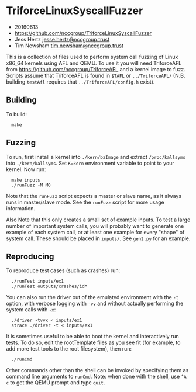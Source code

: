 # TriforceLinuxSyscallFuzzer
* 20160613
* https://github.com/nccgroup/TriforceLinuxSyscallFuzzer
* Jess Hertz <jesse.hertz@nccgroup.trust>
* Tim Newsham <tim.newsham@nccgroup.trust>

This is a collection of files used to perform system call
fuzzing of Linux x86_64 kernels using AFL and QEMU.  To use 
it you will need TriforceAFL from https://github.com/nccgroup/TriforceAFL
and a kernel image to fuzz.  Scripts assume that TriforceAFL is
found in `$TAFL` or `../TriforceAFL/` (N.B. building `testAfl` requires
that `../TriforceAFL/config.h` exist).

## Building
To build:
```
  make
```

## Fuzzing
To run, first install a kernel into `./kern/bzImage` and 
extract `/proc/kallsyms`
into `./kern/kallsyms`. Set `K=kern` environment variable to point to
your kernel. Now run:

```
  make inputs
  ./runFuzz -M M0
```

Note that the `runFuzz` script expects a master or slave name, as
it always runs in master/slave mode.  See the `runFuzz` script for
more usage information.

Also Note that this only creates a small set of example inputs.  To test
a large number of important system calls, you will probably want to
generate one example of each system call, or at least one example
for every "shape" of system call.  These should be placed in `inputs/`.
See `gen2.py` for an example.

## Reproducing
To reproduce test cases (such as crashes) run:

```
  ./runTest inputs/ex1
  ./runTest outputs/crashes/id*
```

You can also run the driver out of the emulated environment
with the `-t` option, with verbose logging with `-vv`
and without actually performing the system calls with `-x`:

```
  ./driver -tvvx < inputs/ex1
  strace ./driver -t < inputs/ex1
```

It is sometimes useful to be able to boot the kernel and interactively 
run tests.  To do so, edit the rootTemplate files as you see fit (for
example, to add more test tools to the root filesystem), then run:

```
  ./runCmd
```

Other commands other than the shell can be invoked by specifying
them as command line arguments to `runCmd`.
Note: when done with the shell, use ```^A-c``` to get the QEMU prompt
and type ```quit```.

